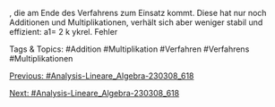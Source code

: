 ,
die am Ende des Verfahrens zum Einsatz kommt. Diese hat nur noch Additionen und Multiplikationen,
verhält sich aber weniger stabil und effizient:
a1= 2
k ykrel. Fehler

   Tags & Topics:
   #Addition
   #Multiplikation
   #Verfahren
   #Verfahrens
   #Multiplikationen

[Previous: #Analysis-Lineare_Algebra-230308_618](Analysis-Lineare_Algebra-230308_618.md)

[Next: #Analysis-Lineare_Algebra-230308_618](Analysis-Lineare_Algebra-230308_618.md)